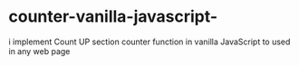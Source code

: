 # counter-vanilla-javascript-
i implement Count UP section counter function in vanilla JavaScript to used in any web page
